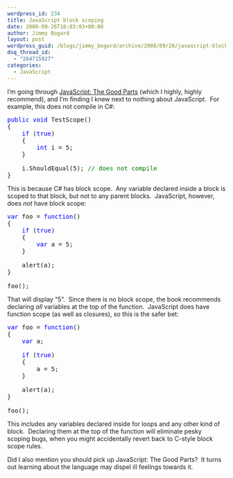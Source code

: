 ```yaml
---
wordpress_id: 234
title: JavaScript block scoping
date: 2008-09-26T16:03:03+00:00
author: Jimmy Bogard
layout: post
wordpress_guid: /blogs/jimmy_bogard/archive/2008/09/26/javascript-block-scoping.aspx
dsq_thread_id:
  - "264715927"
categories:
  - JavaScript
---
```

I&#8217;m going through [JavaScript: The Good Parts](http://www.amazon.com/JavaScript-Good-Parts-Douglas-Crockford/dp/0596517742) (which I highly, highly recommend), and I&#8217;m finding I knew next to nothing about JavaScript.&nbsp; For example, this does not compile in C#:

<pre><span style="color: blue">public void </span>TestScope()
{
    <span style="color: blue">if </span>(<span style="color: blue">true</span>) 
    {
        <span style="color: blue">int </span>i = 5;
    }

    i.ShouldEqual(5); <span style="color: green">// does not compile
</span>}
</pre>

[](http://11011.net/software/vspaste)

This is because C# has block scope.&nbsp; Any variable declared inside a block is scoped to that block, but not to any parent blocks.&nbsp; JavaScript, however, does _not_ have block scope:

<pre><span style="color: blue">var </span>foo = <span style="color: blue">function</span>()
{
    <span style="color: blue">if </span>(<span style="color: blue">true</span>)
    {
        <span style="color: blue">var </span>a = 5;
    }
    
    alert(a);
}

foo();</pre>

[](http://11011.net/software/vspaste)

That will display &#8220;5&#8221;.&nbsp; Since there is no block scope, the book recommends declaring _all_ variables at the top of the function.&nbsp; JavaScript does have function scope (as well as closures), so this is the safer bet:

<pre><span style="color: blue">var </span>foo = <span style="color: blue">function</span>()
{
    <span style="color: blue">var </span>a;
    
    <span style="color: blue">if </span>(<span style="color: blue">true</span>)
    {
        a = 5;
    }
    
    alert(a);
}

foo();</pre>

[](http://11011.net/software/vspaste)

This includes any variables declared inside for loops and any other kind of block.&nbsp; Declaring them at the top of the function will eliminate pesky scoping bugs, when you might accidentally revert back to C-style block scope rules.

Did I also mention you should pick up JavaScript: The Good Parts?&nbsp; It turns out learning about the language may dispel ill feelings towards it.